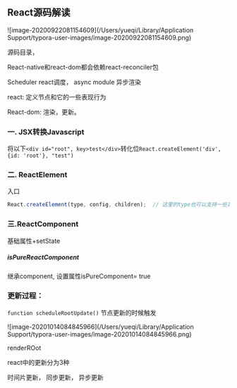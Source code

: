 ## React源码解读

![image-20200922081154609](/Users/yueqi/Library/Application Support/typora-user-images/image-20200922081154609.png)

源码目录， 

React-native和react-dom都会依赖react-reconciler包

Scheduler react调度， async module 异步渲染

react: 定义节点和它的一些表现行为

React-dom:  渲染，更新。

### 一. JSX转换Javascript

将以下`<div id="root", key>test</div>`转化位`React.createElement('div', {id: 'root'}, "test")`

### 二. ReactElement

入口

```js
React.createElement(type, config, children);  // 这里的type也可以支持一些其他的原声类型， 比如说fragemeDom
```

### 三.ReactComponent

基础属性+setState

##### isPureReactComponent

继承component, 设置属性isPureComponent= true

### 更新过程：

`function scheduleRootUpdate()` 节点更新的时候触发

![image-20201014084845966](/Users/yueqi/Library/Application Support/typora-user-images/image-20201014084845966.png)

renderROot 





react中的更新分为3种

时间片更新， 同步更新， 异步更新